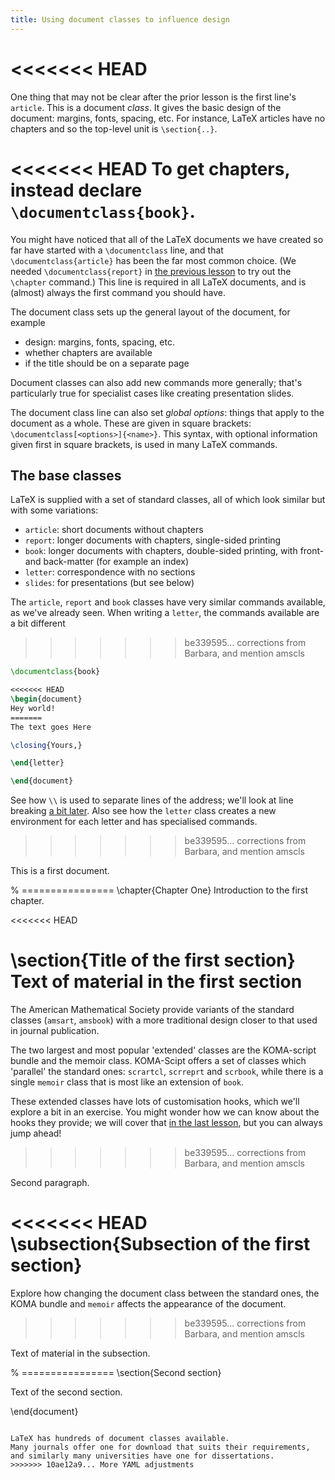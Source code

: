 ```yaml
---
title: Using document classes to influence design
---
```

<<<<<<< HEAD
=======

One thing that may not be clear after
the prior lesson is the first line's
`article`.
This is a document *class*.
It gives the basic design of the document: margins, fonts,
spacing, etc.
For instance, LaTeX articles have no chapters and so the top-level
unit is `\section{..}`.

<<<<<<< HEAD
To get chapters, instead declare `\documentclass{book}`.
=======
You might have noticed that all of the LaTeX documents we have created
so far have started with a `\documentclass` line, and that
`\documentclass{article}` has been the far most common choice. (We needed
`\documentclass{report}` in [the previous lesson](lesson-04) to try out the
`\chapter` command.) This line is required in all LaTeX documents, and is
(almost) always the first command you should have.

The document class sets up the general layout of the document, for example

- design: margins, fonts, spacing, etc.
- whether chapters are available
- if the title should be on a separate page

Document classes can also add new commands more generally; that's particularly
true for specialist cases like creating presentation slides.

The document class line can also set _global options_: things that apply to
the document as a whole. These are given in square brackets:
`\documentclass[<options>]{<name>}`. This syntax, with optional information
given first in square brackets, is used in many LaTeX commands.

## The base classes

LaTeX is supplied with a set of standard classes, all of which look similar
but with some variations:

- `article`: short documents without chapters
- `report`: longer documents with chapters, single-sided printing
- `book`: longer documents with chapters, double-sided printing, with
  front- and back-matter (for example an index)
- `letter`: correspondence with no sections
- `slides`: for presentations (but see below)

The `article`, `report` and `book` classes have very similar commands available,
as we've already seen. When writing a `letter`, the commands available are
a bit different
>>>>>>> be339595... corrections from Barbara, and mention amscls

```latex
\documentclass{book}

<<<<<<< HEAD
\begin{document}
Hey world!
=======
The text goes Here

\closing{Yours,}

\end{letter}

\end{document}
```

See how ``\\`` is used to separate lines of the address; we'll look at line
breaking [a bit later](lesson-09). Also see how the `letter` class creates  a
new environment for each letter and has specialised commands.
>>>>>>> be339595... corrections from Barbara, and mention amscls

This is a first document.


% ================
\chapter{Chapter One}
Introduction to the first chapter.

<<<<<<< HEAD

\section{Title of the first section}
Text of material in the first section
=======
The American Mathematical Society provide variants of the standard
classes (`amsart`, `amsbook`) with a more traditional design closer to
that used in journal publication.

The two largest and most popular 'extended' classes are the KOMA-script bundle
and the memoir class. KOMA-Scipt offers a set of classes which 'parallel' the
standard ones: `scrartcl`, `scrreprt` and `scrbook`, while there is a single
`memoir` class that is most like an extension of `book`.

These extended classes have lots of customisation hooks, which we'll explore a
bit in an exercise. You might wonder how we can know about the hooks they
provide; we will cover that [in the last lesson](lesson-15), but you can always
jump ahead!
>>>>>>> be339595... corrections from Barbara, and mention amscls

Second paragraph.

<<<<<<< HEAD
\subsection{Subsection of the first section}
=======
Explore how changing the document class between the standard ones, the KOMA
bundle and `memoir` affects the appearance of the document.
>>>>>>> be339595... corrections from Barbara, and mention amscls

Text of material in the subsection.


% ================
\section{Second section}

Text of the second section.

\end{document}
```

LaTeX has hundreds of document classes available.
Many journals offer one for download that suits their requirements,
and similarly many universities have one for dissertations.
>>>>>>> 10ae12a9... More YAML adjustments
